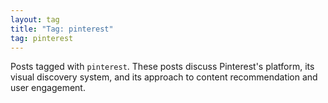 ```yaml
---
layout: tag
title: "Tag: pinterest"
tag: pinterest
---
```


Posts tagged with `pinterest`. These posts discuss Pinterest's platform, its visual discovery system, and its approach to content recommendation and user engagement. 
